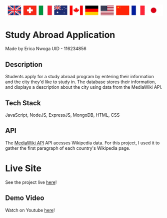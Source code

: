 ![banner](./public/images/flag-banner.png)

# **Study Abroad Application**
Made by Erica Nwoga UID - 116234856


## **Description**
Students apply for a study abroad program by entering their information and the city they'd like to study in. 
The database stores their information, and displays 
a description about the city using data from the MediaWiki API.

## **Tech Stack**
JavaScript, NodeJS, ExpressJS, MongoDB, HTML, CSS

## **API**
The [MediaWiki API](https://www.mediawiki.org/wiki/API:Main_page#Quick_Start) API acesses Wikipedia data. For this project, I used it to gather the first paragraph of each country's Wikipedia page.

# **Live Site**
See the project live [here](https://study-abroad.onrender.com/)!

## **Demo Video**
Watch on Youtube [here](https://youtu.be/3p7rKllAudc)! 
